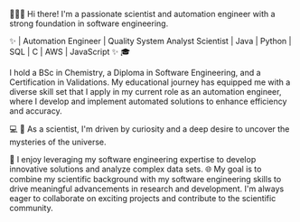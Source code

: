 👩‍🔬🔬 Hi there! I'm a passionate scientist and automation engineer with a strong foundation in software engineering. 

✨ | Automation Engineer | Quality System Analyst  Scientist | Java | Python | SQL | C | AWS | JavaScript ✨ 🎓 

I hold a BSc in Chemistry, a Diploma in Software Engineering, and a Certification in Validations. My educational journey has equipped me with a diverse skill set that I apply in my current role as an automation engineer, where I develop and implement automated solutions to enhance efficiency and accuracy. 

💻 🔬 As a scientist, I'm driven by curiosity and a deep desire to uncover the mysteries of the universe. 

🌌 I enjoy leveraging my software engineering expertise to develop innovative solutions and analyze complex data sets. 🌐 My goal is to combine my scientific background with my software engineering skills to drive meaningful advancements in research and development. I'm always eager to collaborate on exciting projects and contribute to the scientific community. 
<!---
Ekho852/Ekho852 is a ✨ special ✨ repository because its `README.md` (this file) appears on your GitHub profile.
You can click the Preview link to take a look at your changes.
--->
